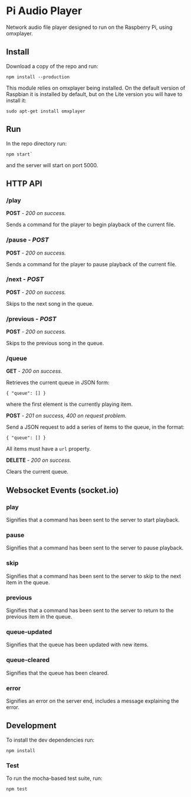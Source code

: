 # Pi Audio Player

Network audio file player designed to run on the Raspberry Pi, using omxplayer.

## Install

Download a copy of the repo and run:

```
npm install --production
```

This module relies on omxplayer being installed. On the default version of Raspbian it is installed by default, but on the Lite version you will have to install it:

```
sudo apt-get install omxplayer
```

## Run

In the repo directory run:

```
npm start`
```

and the server will start on port 5000.

## HTTP API

### /play

**POST** - *200 on success.*

Sends a command for the player to begin playback of the current file.

### /pause - *POST*

**POST** - *200 on success.*

Sends a command for the player to pause playback of the current file.

### /next - *POST*

**POST** - *200 on success.*

Skips to the next song in the queue.

### /previous - *POST*

**POST** - *200 on success.*

Skips to the previous song in the queue.

### /queue

**GET** - *200 on success.*

Retrieves the current queue in JSON form:

```
{ "queue": [] }
```

where the first element is the currently playing item.

**POST** - *201 on success, 400 on request problem.*

Send a JSON request to add a series of items to the queue, in the format:

```
{ "queue": [] }
```

All items must have a `url` property.

**DELETE** - *200 on success.*

Clears the current queue.

## Websocket Events (socket.io)

### play

Signifies that a command has been sent to the server to start playback.

### pause

Signifies that a command has been sent to the server to pause playback.

### skip

Signifies that a command has been sent to the server to skip to the next item in the queue.

### previous

Signifies that a command has been sent to the server to return to the previous item in the queue.

### queue-updated

Signifies that the queue has been updated with new items.

### queue-cleared

Signifies that the queue has been cleared.

### error

Signifies an error on the server end, includes a message explaining the error.

## Development

To install the dev dependencies run:

```
npm install
```

### Test

To run the mocha-based test suite, run:

```
npm test
```

